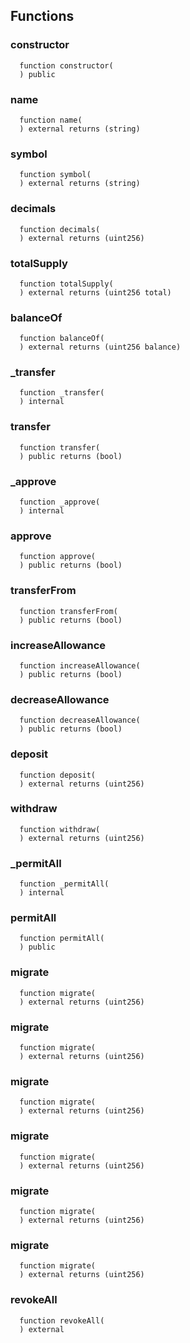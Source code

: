 



## Functions
### constructor
```solidity
  function constructor(
  ) public
```




### name
```solidity
  function name(
  ) external returns (string)
```




### symbol
```solidity
  function symbol(
  ) external returns (string)
```




### decimals
```solidity
  function decimals(
  ) external returns (uint256)
```




### totalSupply
```solidity
  function totalSupply(
  ) external returns (uint256 total)
```




### balanceOf
```solidity
  function balanceOf(
  ) external returns (uint256 balance)
```




### _transfer
```solidity
  function _transfer(
  ) internal
```




### transfer
```solidity
  function transfer(
  ) public returns (bool)
```




### _approve
```solidity
  function _approve(
  ) internal
```




### approve
```solidity
  function approve(
  ) public returns (bool)
```




### transferFrom
```solidity
  function transferFrom(
  ) public returns (bool)
```




### increaseAllowance
```solidity
  function increaseAllowance(
  ) public returns (bool)
```




### decreaseAllowance
```solidity
  function decreaseAllowance(
  ) public returns (bool)
```




### deposit
```solidity
  function deposit(
  ) external returns (uint256)
```




### withdraw
```solidity
  function withdraw(
  ) external returns (uint256)
```




### _permitAll
```solidity
  function _permitAll(
  ) internal
```




### permitAll
```solidity
  function permitAll(
  ) public
```




### migrate
```solidity
  function migrate(
  ) external returns (uint256)
```




### migrate
```solidity
  function migrate(
  ) external returns (uint256)
```




### migrate
```solidity
  function migrate(
  ) external returns (uint256)
```




### migrate
```solidity
  function migrate(
  ) external returns (uint256)
```




### migrate
```solidity
  function migrate(
  ) external returns (uint256)
```




### migrate
```solidity
  function migrate(
  ) external returns (uint256)
```




### revokeAll
```solidity
  function revokeAll(
  ) external
```






